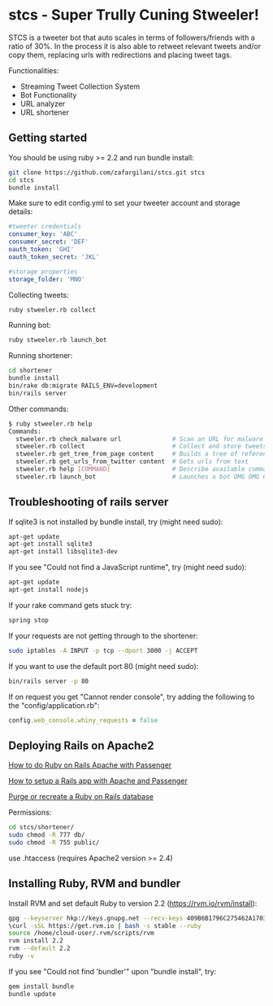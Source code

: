 # stcs - Super Trully Cuning Stweeler!

STCS is a tweeter bot that auto scales in terms of followers/friends with a ratio of 30%.
In the process it is also able to retweet relevant tweets and/or copy them, replacing urls with redirections and placing tweet tags.

Functionalities:
 * Streaming Tweet Collection System
 * Bot Functionality
 * URL analyzer
 * URL shortener

## Getting started

You should be using ruby >= 2.2 and run bundle install: 

``` bash  
git clone https://github.com/zafargilani/stcs.git stcs
cd stcs
bundle install 
``` 

Make sure to edit config.yml to set your tweeter account and storage details:

``` yaml  
#tweeter credentials
consumer_key: 'ABC'
consumer_secret: 'DEF'
oauth_token: 'GHI'
oauth_token_secret: 'JKL'

#storage properties
storage_folder: 'MNO'
``` 

Collecting tweets:
``` bash  
ruby stweeler.rb collect 
``` 

Running bot:
``` bash  
ruby stweeler.rb launch_bot
``` 

Running shortener:
``` bash  
cd shortener
bundle install
bin/rake db:migrate RAILS_ENV=development
bin/rails server
``` 

Other commands:

``` bash  
$ ruby stweeler.rb help
Commands:
  stweeler.rb check_malware url              # Scan an URL for malware
  stweeler.rb collect                        # Collect and store tweets using Twitter Sample
  stweeler.rb get_tree_from_page content     # Builds a tree of referenced URLs from the specified URL
  stweeler.rb get_urls_from_twitter content  # Gets urls from text
  stweeler.rb help [COMMAND]                 # Describe available commands or one specific command
  stweeler.rb launch_bot                     # Launches a bot OMG OMG OMG
``` 

## Troubleshooting of rails server

If sqlite3 is not installed by bundle install, try (might need sudo):

``` bash
apt-get update
apt-get install sqlite3
apt-get install libsqlite3-dev
```

If you see "Could not find a JavaScript runtime", try (might need sudo):

``` bash
apt-get update
apt-get install nodejs
```

If your rake command gets stuck try:

``` bash  
spring stop
``` 

If your requests are not getting through to the shortener:

``` bash  
sudo iptables -A INPUT -p tcp --dport 3000 -j ACCEPT
``` 

If you want to use the default port 80 (might need sudo):

``` bash
bin/rails server -p 80
```

If on request you get "Cannot render console", try adding the following to the "config/application.rb":

``` ruby  
config.web_console.whiny_requests = false
``` 

## Deploying Rails on Apache2

[How to do Ruby on Rails Apache with Passenger](https://nathanhoad.net/how-to-ruby-on-rails-ubuntu-apache-with-passenger)

[How to setup a Rails app with Apache and Passenger](https://www.digitalocean.com/community/tutorials/how-to-setup-a-rails-4-app-with-apache-and-passenger-on-centos-6)

[Purge or recreate a Ruby on Rails database](http://stackoverflow.com/questions/4116067/purge-or-recreate-a-ruby-on-rails-database)

Permissions:

``` bash
cd stcs/shortener/
sudo chmod -R 777 db/
sudo chmod -R 755 public/
```

use .htaccess (requires Apache2 version >= 2.4)

## Installing Ruby, RVM and bundler

Install RVM and set default Ruby to version 2.2 (https://rvm.io/rvm/install):

``` bash
gpg --keyserver hkp://keys.gnupg.net --recv-keys 409B6B1796C275462A1703113804BB82D39DC0E3
\curl -sSL https://get.rvm.io | bash -s stable --ruby
source /home/cloud-user/.rvm/scripts/rvm
rvm install 2.2
rvm --default 2.2
ruby -v
```

If you see "Could not find 'bundler'" upon "bundle install", try: 

``` bash
gem install bundle
bundle update
```

